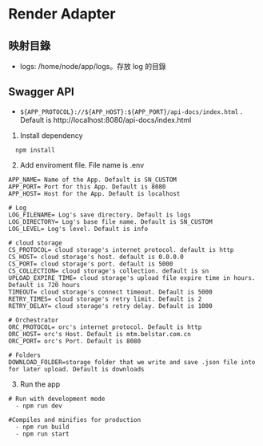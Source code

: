 # Render Adapter

## 映射目錄

- logs: /home/node/app/logs。存放 log 的目錄

## Swagger API

- `${APP_PROTOCOL}://${APP_HOST}:${APP_PORT}/api-docs/index.html` . Default is http://localhost:8080/api-docs/index.html

1. Install dependency

```
  npm install
```

2. Add enviroment file. File name is .env

```
APP_NAME= Name of the App. Default is SN_CUSTOM
APP_PORT= Port for this App. Default is 8080
APP_HOST= Host for the App. Default is localhost

# Log
LOG_FILENAME= Log's save directory. Default is logs
LOG_DIRECTORY= Log's base file name. Default is SN_CUSTOM
LOG_LEVEL= Log's level. Default is info

# cloud storage
CS_PROTOCOL= cloud storage's internet protocol. default is http
CS_HOST= cloud storage's host. default is 0.0.0.0
CS_PORT= cloud storage's port. default is 5000
CS_COLLECTION= cloud storage's collection. default is sn
UPLOAD_EXPIRE_TIME= cloud storage's upload file expire time in hours. Default is 720 hours
TIMEOUT= cloud storage's connect timeout. Default is 5000
RETRY_TIMES= cloud storage's retry limit. Default is 2
RETRY_DELAY= cloud storage's retry delay. Default is 1000

# Orchestrator
ORC_PROTOCOL= orc's internet protocol. Default is http
ORC_HOST= orc's Host. Default is mtm.belstar.com.cn
ORC_PORT= orc's Port. Default is 8080

# Folders
DOWNLOAD_FOLDER=storage folder that we write and save .json file into for later upload. Default is downloads
```

3. Run the app

```
# Run with development mode
  - npm run dev

#Compiles and minifies for production
  - npm run build
  - npm run start
```
